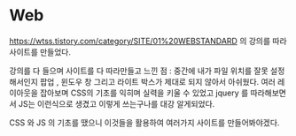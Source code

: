 # Web
https://wtss.tistory.com/category/SITE/01%20WEBSTANDARD 의 강의를 따라 사이트를 만들었다.

강의를 다 들으며 사이트를 다 따라만들고 느낀 점 : 중간에 내가 파일 위치를 잘못 설정해서인지 팝업 , 윈도우 창 그리고 라이트 박스가 제대로 되지 않아서 아쉬웠다.
여러 레이아웃을 잡아보며 CSS의 기초를 익히며 실력을 키울 수 있었고 jquery 를 따라해보면서 JS는 이런식으로 생겼고 이렇게 쓰는구나를 대강 알게되었다.

CSS 와 JS 의 기초를 땠으니 이것들을 활용하여 여러가지 사이트를 만들어봐야겠다.
